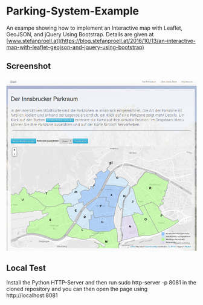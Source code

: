# Parking-System-Example
An exampe showing how to implement an Interactive map with Leaflet, GeoJSON, and jQuery Using Bootstrap. Details are given at [www.stefanproell.at](https://blog.stefanproell.at/2016/10/13/an-interactive-map-with-leaflet-geojson-and-jquery-using-bootstrap)

## Screenshot

![Alt text](images/parkraum.png?raw=true "Title")

## Local Test
Install the Python HTTP-Server and then run sudo http-server -p 8081 in the cloned repository and you can then open the page using http://localhost:8081
